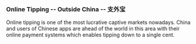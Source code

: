 ### Online Tipping -- Outside China -- 支外宝

Online tipping is one of the most lucrative captive markets nowadays. China and users of Chinese apps are ahead of the world in this area with their online payment systems which enables tipping down to a single cent.
